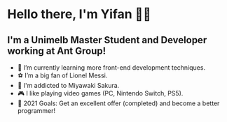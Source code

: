 # Hello there, I'm Yifan 👋🏻

## I'm a Unimelb Master Student and Developer working at Ant Group!

- 🌱 I’m currently learning more front-end development techniques.
- ⚽️ I’m a big fan of Lionel Messi.
- 🌸 I'm addicted to Miyawaki Sakura.
- 🎮 I like playing video games (PC, Nintendo Switch, PS5).
- 🥅 2021 Goals: Get an excellent offer (completed) and become a better programmer!
